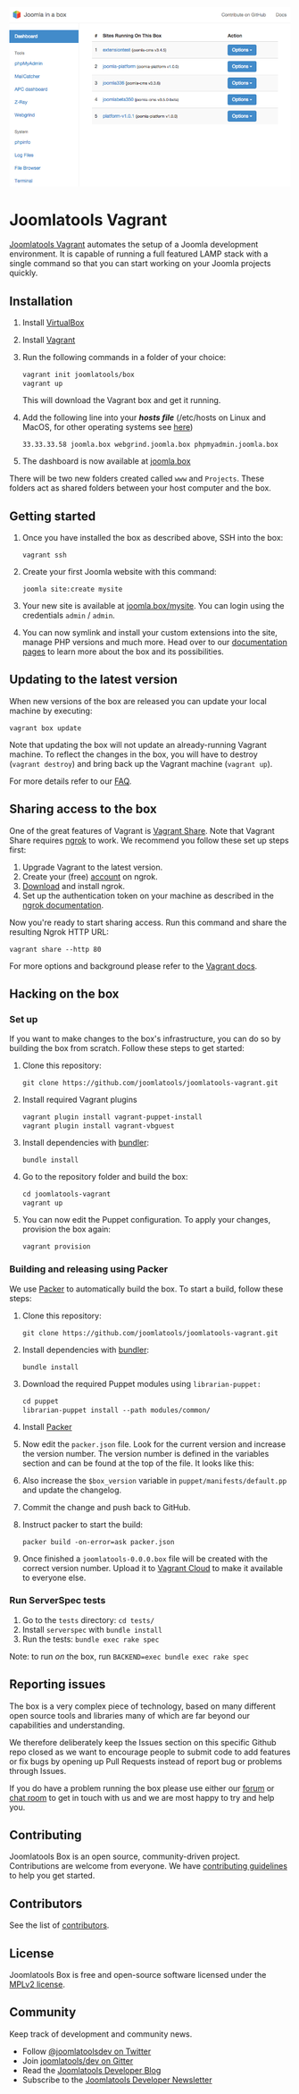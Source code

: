 ![Screenshot](/screenshot.png?raw=true)

# Joomlatools Vagrant

[Joomlatools Vagrant] automates the setup of a Joomla development environment. It is capable of running a full featured LAMP stack with a single command so that you can start working on your Joomla projects quickly.

## Installation

1. Install [VirtualBox](http://www.virtualbox.org/)

1. Install [Vagrant](http://www.vagrantup.com/)

1. Run the following commands in a folder of your choice:

    ```
    vagrant init joomlatools/box
    vagrant up
    ```

    This will download the Vagrant box and get it running.

1. Add the following line into your ***hosts file*** (/etc/hosts on Linux and MacOS, for other operating systems see [here](http://en.wikipedia.org/wiki/Hosts_(file)#Location_in_the_file_system))

    ```
    33.33.33.58 joomla.box webgrind.joomla.box phpmyadmin.joomla.box
    ```

1. The dashboard is now available at [joomla.box](http://joomla.box)

There will be two new folders created called `www` and `Projects`. These folders act as shared folders between your host computer and the box.

## Getting started

1. Once you have installed the box as described above, SSH into the box:

    ```
    vagrant ssh
    ```

1. Create your first Joomla website with this command:

    ```
    joomla site:create mysite
    ```

1. Your new site is available at [joomla.box/mysite](http://joomla.box/mysite). You can login using the credentials  `admin` / `admin`.

1. You can now symlink and install your custom extensions into the site, manage PHP versions and much more. Head over to our [documentation pages][Joomlatools Vagrant] to learn more about the box and its possibilities.

## Updating to the latest version

When new versions of the box are released you can update your local machine by executing:

```
vagrant box update
```

Note that updating the box will not update an already-running Vagrant machine. To reflect the changes in the box, you will have to destroy (`vagrant destroy`) and bring back up the Vagrant machine (`vagrant up`).

For more details refer to our [FAQ](https://www.joomlatools.com/developer/tools/vagrant/faq/#how-can-i-update-the-box-to-the-latest-version).

## Sharing access to the box

One of the great features of Vagrant is [Vagrant Share](https://docs.vagrantup.com/v2/share/index.html). Note that Vagrant Share requires [ngrok](https://ngrok.com/) to work. We recommend you follow these set up steps first:

1. Upgrade Vagrant to the latest version.
1. Create your (free) [account](https://dashboard.ngrok.com/user/signup) on ngrok.
1. [Download](https://ngrok.com/download) and install ngrok.
1. Set up the authentication token on your machine as described in the [ngrok documentation](https://ngrok.com/docs/2#authtoken).

Now you're ready to start sharing access. Run this command and share the resulting Ngrok HTTP URL:

```
vagrant share --http 80
```

For more options and background please refer to the [Vagrant docs](https://docs.vagrantup.com/v2/share/index.html).

## Hacking on the box

### Set up

If you want to make changes to the box's infrastructure, you can do so by building the box from scratch. Follow these steps to get started:

1. Clone this repository:

    ```
    git clone https://github.com/joomlatools/joomlatools-vagrant.git
    ```

1. Install required Vagrant plugins

    ```
    vagrant plugin install vagrant-puppet-install
    vagrant plugin install vagrant-vbguest
    ```

1. Install dependencies with [bundler](http://bundler.io/):

    ```
    bundle install
    ```

1. Go to the repository folder and build the box:

    ```
    cd joomlatools-vagrant
    vagrant up
    ```

1. You can now edit the Puppet configuration. To apply your changes, provision the box again:

    ```
    vagrant provision
    ```

### Building and releasing using Packer

We use [Packer](https://www.packer.io/) to automatically build the box. To start a build, follow these steps:

1. Clone this repository:

    ```
    git clone https://github.com/joomlatools/joomlatools-vagrant.git
    ```

1. Install dependencies with [bundler](http://bundler.io/):

    ```
    bundle install
    ```
   
1. Download the required Puppet modules using `librarian-puppet:`

   ```
   cd puppet
   librarian-puppet install --path modules/common/
   ```
   
1. Install [Packer](https://www.packer.io/)
1. Now edit the `packer.json` file. Look for the current version and increase the version number.
The version number is defined in the variables section and can be found at the top of the file. It looks like this:
1. Also increase the `$box_version` variable in `puppet/manifests/default.pp` and update the changelog.
1. Commit the change and push back to GitHub.
1. Instruct packer to start the build:

    ```
    packer build -on-error=ask packer.json
    ```
    
1. Once finished a `joomlatools-0.0.0.box` file will be created with the correct version number. Upload it to [Vagrant Cloud](https://app.vagrantup.com/) to make it available to everyone else.

### Run ServerSpec tests

1. Go to the `tests` directory: `cd tests/`
1. Install `serverspec` with `bundle install`
2. Run the tests: `bundle exec rake spec`

Note: to run _on_ the box, run `BACKEND=exec bundle exec rake spec`

## Reporting issues

The box is a very complex piece of technology, based on many different open source tools and libraries many of which are far beyond our capabilities and understanding.

We therefore deliberately keep the Issues section on this specific Github repo closed as we want to encourage people to submit code to add features or fix bugs by opening up Pull Requests instead of report bug or problems through Issues.

If you do have a problem running the box please use either our [forum](https://groups.google.com/forum/#!forum/joomlatools-dev) or [chat room](http://gitter.im/joomlatools/dev) to get in touch with us and we are most happy to try and help you.

## Contributing

Joomlatools Box is an open source, community-driven project. Contributions are welcome from everyone.
We have [contributing guidelines](CONTRIBUTING.md) to help you get started.

## Contributors

See the list of [contributors](https://github.com/joomlatools/joomlatools-vagrant/contributors).

## License

Joomlatools Box is free and open-source software licensed under the [MPLv2 license](LICENSE.txt).

## Community

Keep track of development and community news.

* Follow [@joomlatoolsdev on Twitter](https://twitter.com/joomlatoolsdev)
* Join [joomlatools/dev on Gitter](http://gitter.im/joomlatools/dev)
* Read the [Joomlatools Developer Blog](https://www.joomlatools.com/developer/blog/)
* Subscribe to the [Joomlatools Developer Newsletter](https://www.joomlatools.com/developer/newsletter/)

[Joomlatools Vagrant]: https://www.joomlatools.com/developer/tools/vagrant/
